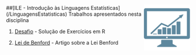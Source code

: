 <img src="/zImagens/statistic.png" align="right" width="25%" height="25%"/>
##[ILE - Introdução às Linguagens Estatísticas](/LinguagensEstatisticas)
Trabalhos apresentados nesta disciplina

1. [Desafio](Desafio) - Solução de Exercícios em R

2. [Lei de Benford](ArtigoLeiDeBenford) - Artigo sobre a Lei Benford
